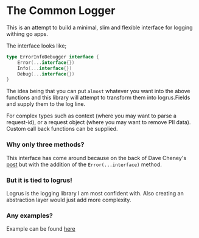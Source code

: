 # The Common Logger

This is an attempt to build a minimal, slim and flexible interface for logging withing go apps.

The interface looks like;

```go
type ErrorInfoDebugger interface {
	Error(...interface{})
	Info(...interface{})
	Debug(...interface{})
}
```

The idea being that you can put `almost` whatever you want into the 
above functions and this library will attempt to transform them into logrus.Fields and supply them to the log line.

For complex types such as context (where you may want to parse a request-id),
or a request object (where you may want to remove PII data). Custom call back functions can be supplied.

### Why only three methods?

This interface has come around because on the back of Dave Cheney's [post](https://dave.cheney.net/2015/11/05/lets-talk-about-logging) but with the addition of the `Error(...interface)` method.

### But it is tied to logrus!
Logrus is the logging library I am most confident with. Also creating an abstraction layer would just add more complexity.

### Any examples?

Example can be found [here]()